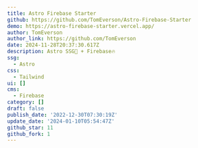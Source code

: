 ```yaml
---
title: Astro Firebase Starter
github: https://github.com/TomEverson/Astro-Firebase-Starter
demo: https://astro-firebase-starter.vercel.app/
author: TomEverson
author_link: https://github.com/TomEverson
date: 2024-11-28T20:37:30.617Z
description: Astro SSG🚀 + Firebase🔥
ssg:
  - Astro
css:
  - Tailwind
ui: []
cms:
  - Firebase
category: []
draft: false
publish_date: '2022-12-30T07:30:19Z'
update_date: '2024-01-10T05:54:47Z'
github_star: 11
github_fork: 1
---
```

